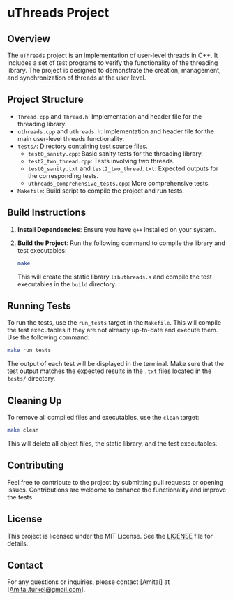 
# uThreads Project

## Overview

The `uThreads` project is an implementation of user-level threads in C++. It includes a set of test programs to verify the functionality of the threading library. The project is designed to demonstrate the creation, management, and synchronization of threads at the user level.

## Project Structure

- `Thread.cpp` and `Thread.h`: Implementation and header file for the threading library.
- `uthreads.cpp` and `uthreads.h`: Implementation and header file for the main user-level threads functionality.
- `tests/`: Directory containing test source files.
  - `test0_sanity.cpp`: Basic sanity tests for the threading library.
  - `test2_two_thread.cpp`: Tests involving two threads.
  - `test0_sanity.txt` and `test2_two_thread.txt`: Expected outputs for the corresponding tests.
  - `uthreads_comprehensive_tests.cpp`: More comprehensive tests.
- `Makefile`: Build script to compile the project and run tests.

## Build Instructions

1. **Install Dependencies**: Ensure you have `g++` installed on your system.

2. **Build the Project**: Run the following command to compile the library and test executables:

   ```sh
   make
   ```

   This will create the static library `libuthreads.a` and compile the test executables in the `build` directory.

## Running Tests

To run the tests, use the `run_tests` target in the `Makefile`. This will compile the test executables if they are not already up-to-date and execute them. Use the following command:

```sh
make run_tests
```

The output of each test will be displayed in the terminal. Make sure that the test output matches the expected results in the `.txt` files located in the `tests/` directory.

## Cleaning Up

To remove all compiled files and executables, use the `clean` target:

```sh
make clean
```

This will delete all object files, the static library, and the test executables.

## Contributing

Feel free to contribute to the project by submitting pull requests or opening issues. Contributions are welcome to enhance the functionality and improve the tests.

## License

This project is licensed under the MIT License. See the [LICENSE](LICENSE) file for details.

## Contact

For any questions or inquiries, please contact [Amitai] at [Amitai.turkel@gmail.com].

```
